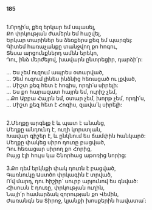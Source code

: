 **185**

\
1.Որդի՛ս, քեզ երկար եմ սպասել,\
Քո փրկության ժամերն եմ հաշվել,\
Երկար տարիներ ես ձեռքերս քեզ եմ պարզել:\
Գիտեմ հառաչանքը տանջվող քո հոգու,\
Տեսա արցունքներդ ամեն երեկո,\
Դու, ինձ մերժելով, խավարն ընտրեցիր, դարձի՛ր:\
\
... Ես չեմ ուզում ապրես օտարված,\
... Չեմ ուզում լինես ինձնից հեռացած ու լքված,\
... Միշտ քեզ հետ է հոգիս, որդի՛ս սիրելի:\
... Ես քո հարազատ հայրն եմ, ուրիշ չեմ,\
 ...Քո Աբբա Հայրն եմ, օտար չեմ, խորթ չեմ, որդի՛ս,\
... Միշտ քեզ հետ է Հոգիս, զավա՛կ սիրելի:

\
2.Մեղքը արգելք է և պատ է անանց,\
Մեղքը անդունդ է, ուղի կորստյան,\
Խավար գիշեր է, և ընկնում ես ճամփին հանկարծ:\
Մեղքը փակեց սիրո դուռը բացված,\
Դու հեռացար սիրող քո Հորից,\
Բայց էլի հույս կա Շնորհաց աթոռից նորից:\
\
3.Քո դեմ երկնքի փակ դուռն է բացված,\
Գառնուկը Աստծո փրկագին է տրված,\
Ո՛վ մարդ, դու հիշիր` սուրբ արյունով ես գնված:\
Հիսուսն է դուռը, փրկության ուղին,\
Նայի՛ր համարձակ զորության քո Վեմին,\
Ժառանգն ես Տիրոջ, կյանքի խոսքերին հավատա՛:
